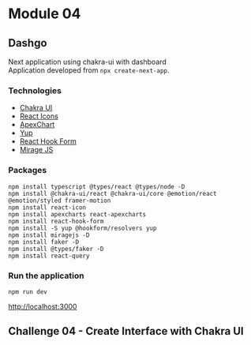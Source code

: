 # Module 04
## Dashgo

Next application using chakra-ui with dashboard\
Application developed from ```npx create-next-app```.

### Technologies
- [Chakra UI](https://chakra-ui.com/)
- [React Icons](https://react-icons.github.io/react-icons/) 
- [ApexChart](https://apexcharts.com/)
- [Yup](https://github.com/jquense/yup)
- [React Hook Form](https://react-hook-form.com/)
- [Mirage JS](https://miragejs.com/)

### Packages
```npm
npm install typescript @types/react @types/node -D
npm install @chakra-ui/react @chakra-ui/core @emotion/react @emotion/styled framer-motion
npm install react-icon
npm install apexcharts react-apexcharts
npm install react-hook-form
npm install -S yup @hookform/resolvers yup
npm install miragejs -D
npm install faker -D
npm install @types/faker -D
npm install react-query
```

### Run the application
```npm
npm run dev
```

[http://localhost:3000](http://localhost:3000 "localhost")

## Challenge 04 - Create Interface with Chakra UI

